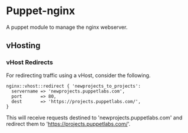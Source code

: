 # Puppet-nginx

A puppet module to manage the nginx webserver.

## vHosting


### vHost Redirects

For redirecting traffic using a vHost, consider the following.

    nginx::vhost::redirect { 'newprojects_to_projects':
      servername => 'newprojects.puppetlabs.com',
      port       => 80,
      dest       => 'https://projects.puppetlabs.com/',
    }

This will receive requests destined to 'newprojects.puppetlabs.com' and
redirect them to 'https://projects.puppetlabs.com/'.

